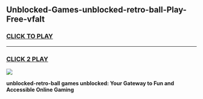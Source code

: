 
## Unblocked-Games-unblocked-retro-ball-Play-Free-vfalt
<h3>
<a href="https://premium76.site?title=unblocked-retro-ball&ref=12A">CLICK TO PLAY</a></h3>
<hr>

<h3>
<a href="https://premium76.site?title=unblocked-retro-ball&ref=12A">CLICK 2 PLAY</a>
  
</h3>

<a href="https://premium76.site?title=unblocked-retro-ball&ref=12A"><img src="https://clearcache.store/games.png"></a>


**unblocked-retro-ball games unblocked: Your Gateway to Fun and Accessible Online Gaming**
